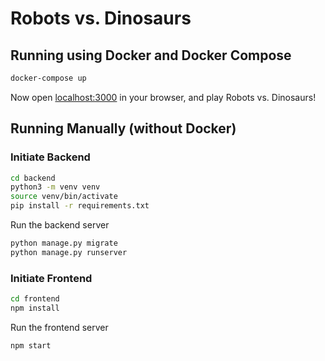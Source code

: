 # Robots vs. Dinosaurs

## Running using Docker and Docker Compose

```bash
docker-compose up
```

Now open [localhost:3000](http://localhost:3000) in your browser,
and play Robots vs. Dinosaurs!

## Running Manually (without Docker)

### Initiate Backend

```bash
cd backend
python3 -m venv venv
source venv/bin/activate
pip install -r requirements.txt
```

Run the backend server

```bash
python manage.py migrate
python manage.py runserver
```

### Initiate Frontend

```bash
cd frontend
npm install
```

Run the frontend server

```bash
npm start
```
